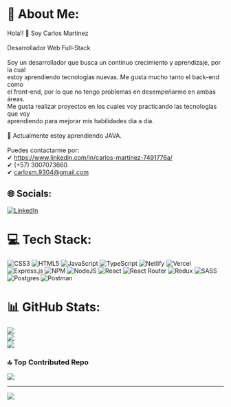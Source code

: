 # 💫 About Me:
Hola!! 👋 Soy Carlos Martínez<br><br>Desarrollador Web Full-Stack<br><br>Soy un desarrollador que busca un continuo crecimiento y aprendizaje, por la cual<br>estoy aprendiendo tecnologías nuevas. Me gusta mucho tanto el back-end como<br>el front-end, por lo que no tengo problemas en desempeñarme en ambas áreas.<br>Me gusta realizar proyectos en los cuales voy practicando las tecnologías que voy<br>aprendiendo para mejorar mis habilidades día a día.<br><br>🌱 Actualmente estoy aprendiendo JAVA.<br><br>Puedes contactarme por:<br>✔ https://www.linkedin.com/in/carlos-martínez-7491776a/<br>✔ (+57) 3007073660<br>✔ carlosm.9304@gmail.com


## 🌐 Socials:
[![LinkedIn](https://img.shields.io/badge/LinkedIn-%230077B5.svg?logo=linkedin&logoColor=white)](https://linkedin.com/in/carlos-martínez) 

# 💻 Tech Stack:
![CSS3](https://img.shields.io/badge/css3-%231572B6.svg?style=flat&logo=css3&logoColor=white) ![HTML5](https://img.shields.io/badge/html5-%23E34F26.svg?style=flat&logo=html5&logoColor=white) ![JavaScript](https://img.shields.io/badge/javascript-%23323330.svg?style=flat&logo=javascript&logoColor=%23F7DF1E) ![TypeScript](https://img.shields.io/badge/typescript-%23007ACC.svg?style=flat&logo=typescript&logoColor=white) ![Netlify](https://img.shields.io/badge/netlify-%23000000.svg?style=flat&logo=netlify&logoColor=#00C7B7) ![Vercel](https://img.shields.io/badge/vercel-%23000000.svg?style=flat&logo=vercel&logoColor=white) ![Express.js](https://img.shields.io/badge/express.js-%23404d59.svg?style=flat&logo=express&logoColor=%2361DAFB) ![NPM](https://img.shields.io/badge/NPM-%23000000.svg?style=flat&logo=npm&logoColor=white) ![NodeJS](https://img.shields.io/badge/node.js-6DA55F?style=flat&logo=node.js&logoColor=white) ![React](https://img.shields.io/badge/react-%2320232a.svg?style=flat&logo=react&logoColor=%2361DAFB) ![React Router](https://img.shields.io/badge/React_Router-CA4245?style=flat&logo=react-router&logoColor=white) ![Redux](https://img.shields.io/badge/redux-%23593d88.svg?style=flat&logo=redux&logoColor=white) ![SASS](https://img.shields.io/badge/SASS-hotpink.svg?style=flat&logo=SASS&logoColor=white) ![Postgres](https://img.shields.io/badge/postgres-%23316192.svg?style=flat&logo=postgresql&logoColor=white) ![Postman](https://img.shields.io/badge/Postman-FF6C37?style=flat&logo=postman&logoColor=white)
# 📊 GitHub Stats:
![](https://github-readme-stats.vercel.app/api?username=Cemb93&theme=vue-dark&hide_border=true&include_all_commits=false&count_private=false)<br/>
![](https://github-readme-streak-stats.herokuapp.com/?user=Cemb93&theme=vue-dark&hide_border=true)<br/>
![](https://github-readme-stats.vercel.app/api/top-langs/?username=Cemb93&theme=vue-dark&hide_border=true&include_all_commits=false&count_private=false&layout=compact)

### 🔝 Top Contributed Repo
![](https://github-contributor-stats.vercel.app/api?username=Cemb93&limit=5&theme=tokyonight&combine_all_yearly_contributions=true)

---
[![](https://visitcount.itsvg.in/api?id=Cemb93&icon=5&color=5)](https://visitcount.itsvg.in)

<!-- Proudly created with GPRM ( https://gprm.itsvg.in ) -->

<!--
**Cemb93/Cemb93** is a ✨ _special_ ✨ repository because its `README.md` (this file) appears on your GitHub profile.

Here are some ideas to get you started:

- 🔭 I’m currently working on ...
- 🌱 I’m currently learning ...
- 👯 I’m looking to collaborate on ...
- 🤔 I’m looking for help with ...
- 💬 Ask me about ...
- 📫 How to reach me: ...
- 😄 Pronouns: ...
- ⚡ Fun fact: ...
-->

